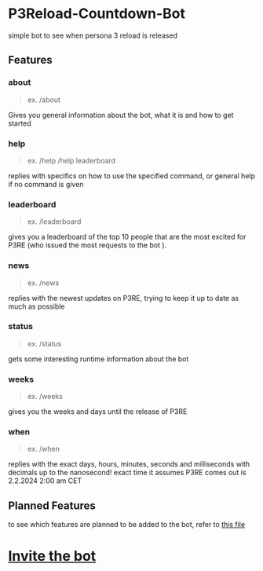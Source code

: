 # P3Reload-Countdown-Bot
simple bot to see when persona 3 reload is released

## Features 

### about

> ex. /about

Gives you general information about the bot, what it is and how to get started

### help

> ex.
>  /help
>  /help leaderboard

replies with specifics on how to use the specified command, or general help if no command is given

### leaderboard
> ex. /leaderboard

gives you a leaderboard of the top 10 people that are the most excited for P3RE (who issued the most requests to the bot ).

### news
> ex. /news

replies with the newest updates on P3RE, trying to keep it up to date as much as possible

### status

> ex. /status

gets some interesting runtime information about the bot

### weeks

> ex. /weeks

gives you the weeks and days until the release of P3RE


### when

> ex. /when

replies with the exact days, hours, minutes, seconds and milliseconds with decimals up to the nanosecond! exact time it assumes P3RE comes out is 2.2.2024 2:00 am CET


## Planned Features
to see which features are planned to be added to the bot, refer to [this file](planned_features.md)

# [Invite the bot](https://discord.com/api/oauth2/authorize?client_id=1143972748654280806&permissions=84992&scope=bot)
